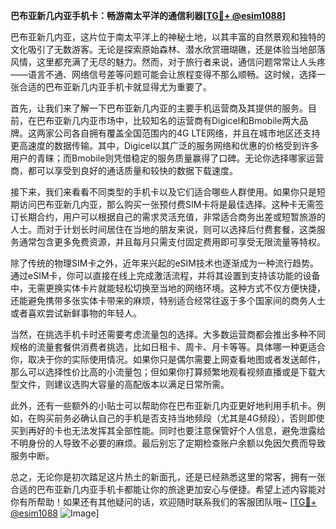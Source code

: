 **巴布亚新几内亚手机卡：畅游南太平洋的通信利器[[TG💪+ @esim1088](https://t.me/s/esim1088)]**

巴布亚新几内亚，这片位于南太平洋上的神秘土地，以其丰富的自然景观和独特的文化吸引了无数游客。无论是探索原始森林、潜水欣赏珊瑚礁，还是体验当地部落风情，这里都充满了无尽的魅力。然而，对于旅行者来说，通信问题常常让人头疼——语言不通、网络信号差等问题可能会让旅程变得不那么顺畅。这时候，选择一张合适的巴布亚新几内亚手机卡就显得尤为重要了。

首先，让我们来了解一下巴布亚新几内亚的主要手机运营商及其提供的服务。目前，在巴布亚新几内亚市场中，比较知名的运营商有Digicel和Bmobile两大品牌。这两家公司各自拥有覆盖全国范围内的4G LTE网络，并且在城市地区还支持更高速度的数据传输。其中，Digicel以其广泛的服务网络和优惠的价格受到许多用户的青睐；而Bmobile则凭借稳定的服务质量赢得了口碑。无论你选择哪家运营商，都可以享受到良好的通话质量和较快的数据下载速度。

接下来，我们来看看不同类型的手机卡以及它们适合哪些人群使用。如果你只是短期访问巴布亚新几内亚，那么购买一张预付费SIM卡将是最佳选择。这种卡无需签订长期合约，用户可以根据自己的需求灵活充值，非常适合商务出差或短暂旅游的人士。而对于计划长时间居住在当地的朋友来说，则可以选择后付费套餐，这类服务通常包含更多免费资源，并且每月只需支付固定费用即可享受无限流量等特权。

除了传统的物理SIM卡之外，近年来兴起的eSIM技术也逐渐成为一种流行趋势。通过eSIM卡，你可以直接在线上完成激活流程，并将其设置到支持该功能的设备中，无需更换实体卡片就能轻松切换至当地的网络环境。这种方式不仅方便快捷，还能避免携带多张实体卡带来的麻烦，特别适合经常往返于多个国家间的商务人士或者喜欢尝试新鲜事物的年轻人。

当然，在挑选手机卡时还需要考虑流量包的选择。大多数运营商都会推出多种不同规格的流量套餐供消费者挑选，比如日租卡、周卡、月卡等等。具体哪一种更适合你，取决于你的实际使用情况。如果你只是偶尔需要上网查看地图或者发送邮件，那么可以选择性价比高的小流量包；但如果你打算频繁地观看视频直播或是下载大型文件，则建议选购大容量的高配版本以满足日常所需。

此外，还有一些额外的小贴士可以帮助你在巴布亚新几内亚更好地利用手机卡。例如，在购买前务必确认自己的手机是否支持当地频段（尤其是4G频段），否则即使买到再好的卡也无法发挥其全部性能。同时也要注意保管好个人信息，避免泄露给不明身份的人导致不必要的麻烦。最后别忘了定期检查账户余额以免因欠费而导致服务中断。

总之，无论你是初次踏足这片热土的新面孔，还是已经熟悉这里的常客，拥有一张合适的巴布亚新几内亚手机卡都能让你的旅途更加安心与便捷。希望上述内容能对你有所帮助！如果还有其他疑问的话，欢迎随时联系我们的客服团队哦~ [[TG💪+ @esim1088](https://t.me/s/esim1088) ![Image](https://i.postimg.cc/4NQfJmqS/Snipaste-2025-05-13-00-14-12.png)]
